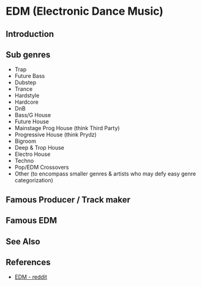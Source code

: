 # EDM (Electronic Dance Music)

## Introduction

## Sub genres
- Trap
- Future Bass
- Dubstep
- Trance
- Hardstyle
- Hardcore
- DnB
- Bass/G House
- Future House
- Mainstage Prog House (think Third Party)
- Progressive House (think Prydz)
- Bigroom
- Deep & Trop House
- Electro House
- Techno
- Pop/EDM Crossovers
- Other (to encompass smaller genres & artists who may defy easy genre categorization)

## Famous Producer / Track maker

## Famous EDM

## See Also

## References
- [EDM - reddit](https://www.reddit.com/r/EDM/)
